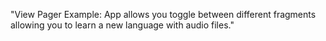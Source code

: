 "View Pager Example: App allows you toggle between different fragments allowing you to learn a new language with audio files."
